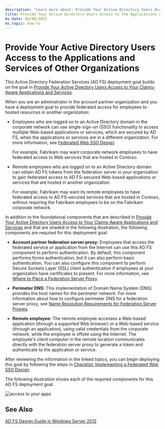 ```yaml
---
description: "Learn more about: Provide Your Active Directory Users Access to the Applications and Services of Other Organizations"
title: Provide Your Active Directory Users Access to the Applications and Services of Other Organizations
ms.date: 04/08/2025
ms.topic: how-to
---
```


# Provide Your Active Directory Users Access to the Applications and Services of Other Organizations

This Active Directory Federation Services \(AD FS\) deployment goal builds on the goal in [Provide Your Active Directory Users Access to Your Claims-Aware Applications and Services](Provide-Your-Active-Directory-Users-Access-to-Your-Claims-Aware-Applications-and-Services.md).

When you are an administrator in the account partner organization and you have a deployment goal to provide federated access for employees to hosted resources in another organization:

-   Employees who are logged on to an Active Directory domain in the corporate network can use single\-sign\-on \(SSO\) functionality to access multiple Web\-based applications or services, which are secured by AD FS, when the applications or services are in a different organization. For more information, see [Federated Web SSO Design](Federated-Web-SSO-Design.md).

    For example, Fabrikam may want corporate network employees to have federated access to Web services that are hosted in Contoso.

-   Remote employees who are logged on to an Active Directory domain can obtain AD FS tokens from the federation server in your organization to gain federated access to AD FS–secured Web\-based applications or services that are hosted in another organization.

    For example, Fabrikam may want its remote employees to have federated access to AD FS–secured services that are hosted in Contoso, without requiring the Fabrikam employees to be on the Fabrikam corporate network.

In addition to the foundational components that are described in [Provide Your Active Directory Users Access to Your Claims-Aware Applications and Services](Provide-Your-Active-Directory-Users-Access-to-Your-Claims-Aware-Applications-and-Services.md) and that are shaded in the following illustration, the following components are required for this deployment goal:

-   **Account partner federation server proxy:** Employees that access the federated service or application from the Internet can use this AD FS component to perform authentication. By default, this component performs forms authentication, but it can also perform basic authentication. You can also configure this component to perform Secure Sockets Layer \(SSL\) client authentication if employees at your organization have certificates to present. For more information, see [Where to Place a Federation Server Proxy](Where-to-Place-a-Federation-Server-Proxy.md).

-   **Perimeter DNS:** This implementation of Domain Name System \(DNS\) provides the host names for the perimeter network. For more information about how to configure perimeter DNS for a federation server proxy, see [Name Resolution Requirements for Federation Server Proxies](Name-Resolution-Requirements-for-Federation-Server-Proxies.md).

-   **Remote employee:** The remote employee accesses a Web\-based application \(through a supported Web browser\) or a Web\-based service \(through an application\), using valid credentials from the corporate network, while the employee is offsite using the Internet. The employee's client computer in the remote location communicates directly with the federation server proxy to generate a token and authenticate to the application or service.

After reviewing the information in the linked topics, you can begin deploying this goal by following the steps in [Checklist: Implementing a Federated Web SSO Design](../../ad-fs/deployment/Checklist--Implementing-a-Federated-Web-SSO-Design.md).

The following illustration shows each of the required components for this AD FS deployment goal.

![access to your apps](media/50af4837-31e0-451f-a942-e705c2300065.gif)

## See Also
[AD FS Design Guide in Windows Server 2012](AD-FS-Design-Guide-in-Windows-Server-2012.md)
